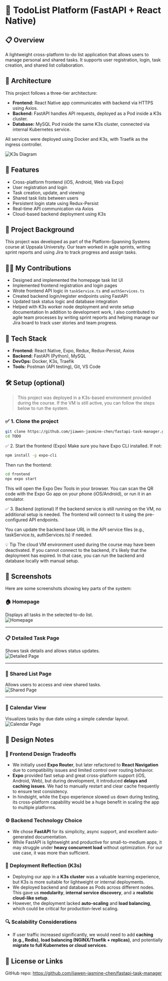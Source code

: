 # 🧩 TodoList Platform (FastAPI + React Native)

## 📋 Overview  
A lightweight cross-platform to-do list application that allows users to manage personal and shared tasks. It supports user registration, login, task creation, and shared list collaboration.

## 📐 Architecture  
This project follows a three-tier architecture:

- **Frontend:** React Native app communicates with backend via HTTPS using Axios.
- **Backend:** FastAPI handles API requests, deployed as a Pod inside a K3s cluster.
- **Database:** MySQL Pod inside the same K3s cluster, connected via internal Kubernetes service.

All services were deployed using Docker and K3s, with Traefik as the ingress controller.

![K3s Diagram](screenshots/k3s.png)

## 🚀 Features  
- Cross-platform frontend (iOS, Android, Web via Expo)  
- User registration and login  
- Task creation, update, and viewing  
- Shared task lists between users  
- Persistent login state using Redux-Persist  
- Real-time API communication via Axios  
- Cloud-based backend deployment using K3s

## 🧠 Project Background  
This project was developed as part of the Platform-Spanning Systems course at Uppsala University. Our team worked in agile sprints, writing sprint reports and using Jira to track progress and assign tasks.

## 👩‍💻 My Contributions  
- Designed and implemented the homepage task list UI  
- Implemented frontend registration and login pages  
- Wrote frontend API logic in `taskService.ts` and `authServices.ts`  
- Created backend login/register endpoints using FastAPI  
- Updated task status logic and database integration  
- Helped with K3s worker node deployment and wrote setup documentation
In addition to development work, I also contributed to agile team processes by writing sprint reports and helping manage our Jira board to track user stories and team progress.

## 🧰 Tech Stack  
- **Frontend:** React Native, Expo, Redux, Redux-Persist, Axios  
- **Backend:** FastAPI (Python), MySQL  
- **DevOps:** Docker, K3s, Traefik  
- **Tools:** Postman (API testing), Git, VS Code  

## 🛠 Setup (optional)  
> This project was deployed in a K3s-based environment provided during the course. If the VM is still active, you can follow the steps below to run the system.

### ✅ 1. Clone the project

```bash
git clone https://github.com/jiawen-jasmine-chen/fastapi-task-manager.git
cd TODO
```

✅ 2. Start the frontend (Expo)
Make sure you have Expo CLI installed. If not:

```bash
npm install -g expo-cli
```

Then run the frontend:

```bash
cd frontend
npx expo start
```

This will open the Expo Dev Tools in your browser. You can scan the QR code with the Expo Go app on your phone (iOS/Android), or run it in an emulator.

✅ 3. Backend (optional)
If the backend service is still running on the VM, no additional setup is needed. The frontend will connect to it using the pre-configured API endpoints.

You can update the backend base URL in the API service files (e.g., taskService.ts, authServices.ts) if needed.

💡 Tip
The cloud VM environment used during the course may have been deactivated. If you cannot connect to the backend, it's likely that the deployment has expired. In that case, you can run the backend and database locally with manual setup.


## 📸 Screenshots
Here are some screenshots showing key parts of the system:

### 🏠 Homepage  
Displays all tasks in the selected to-do list.  
![Homepage](screenshots/homepage.png)

---

### 📋 Detailed Task Page  
Shows task details and allows status updates.  
![Detailed Page](screenshots/detailedpage.png)

---

### 👥 Shared List Page  
Allows users to access and view shared tasks.  
![Shared Page](screenshots/sharedpage.png)

---

### 📅 Calendar View  
Visualizes tasks by due date using a simple calendar layout.  
![Calendar Page](screenshots/calendarpage.png)

## 📌 Design Notes

### 🔄 Frontend Design Tradeoffs
- We initially used **Expo Router**, but later refactored to **React Navigation** due to compatibility issues and limited control over routing behavior.
- **Expo** provided fast setup and great cross-platform support (iOS, Android, Web), but during development, it introduced **delays and caching issues**. We had to manually restart and clear cache frequently to ensure test consistency.
- In hindsight, while the Expo experience slowed us down during testing, its cross-platform capability would be a huge benefit in scaling the app to multiple platforms.

### ⚙️ Backend Technology Choice
- We chose **FastAPI** for its simplicity, async support, and excellent auto-generated documentation.
- While FastAPI is lightweight and productive for small-to-medium apps, it may struggle under **heavy concurrent load** without optimization. For our use case, it was more than sufficient.

### 🧱 Deployment Reflection (K3s)
- Deploying our app in a **K3s cluster** was a valuable learning experience, but K3s is more suitable for lightweight or internal deployments.
- We deployed backend and database as Pods across different nodes. This gave us **modularity**, **internal service discovery**, and a **realistic cloud-like setup**.
- However, the deployment lacked **auto-scaling** and **load balancing**, which could be critical for production-level scaling.

### 🔍 Scalability Considerations
- If user traffic increased significantly, we would need to add **caching (e.g., Redis)**, **load balancing (NGINX/Traefik + replicas)**, and potentially **migrate to full Kubernetes or cloud services**.


## 🔗 License or Links
GitHub repo: https://github.com/jiawen-jasmine-chen/fastapi-task-manager